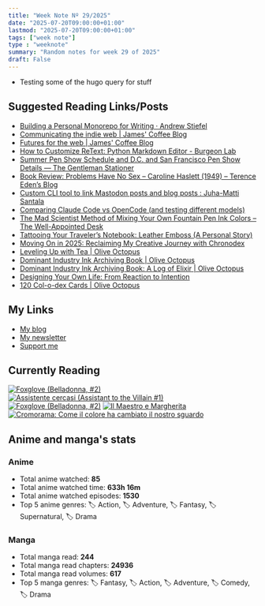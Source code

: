 ```yaml
---
title: "Week Note Nº 29/2025"
date: "2025-07-20T09:00:00+01:00"
lastmod: "2025-07-20T09:00:00+01:00"
tags: ["week note"]
type : "weeknote"
summary: "Random notes for week 29 of 2025"
draft: False
---
```


- Testing some of the hugo query for stuff

## Suggested Reading Links/Posts
- [Building a Personal Monorepo for Writing · Andrew Stiefel](https://andrewstiefel.com/monorepo?utm_source=fundor333.com)
- [Communicating the indie web | James' Coffee Blog](https://jamesg.blog/2025/07/19/communicating-the-indie-web/?utm_source=fundor333.com)
- [Futures for the web | James' Coffee Blog](https://jamesg.blog/2025/07/19/futures-for-the-web/?utm_source=fundor333.com)
- [How to Customize ReText: Python Markdown Editor - Burgeon Lab](https://www.burgeonlab.com/blog/customize-retext-markdown-editor/?utm_source=fundor333.com)
- [Summer Pen Show Schedule and D.C. and San Francisco Pen Show Details — The Gentleman Stationer](https://www.gentlemanstationer.com/blog/2025/7/19/summer-pen-show-schedule-and-dc-and-san-francisco-pen-show-details?utm_source=fundor333.com)
- [Book Review: Problems Have No Sex – Caroline Haslett (1949) – Terence Eden’s Blog](https://shkspr.mobi/blog/2025/07/book-review-problems-have-no-sex-caroline-haslett-1949/?utm_source=fundor333.com)
- [Custom CLI tool to link Mastodon posts and blog posts : Juha-Matti Santala](https://hamatti.org/posts/Custom-CLI-tool-to-link-Mastodon-posts-and-blog-posts/?utm_source=fundor333.com)
- [Comparing Claude Code vs OpenCode (and testing different models)](https://www.andreagrandi.it/posts/comparing-claude-code-vs-opencode-testing-different-models/?utm_source=fundor333.com)
- [The Mad Scientist Method of Mixing Your Own Fountain Pen Ink Colors – The Well-Appointed Desk](https://www.wellappointeddesk.com/2025/07/the-mad-scientist-method-of-mixing-your-own-fountain-pen-ink-colors/?utm_source=fundor333.com)
- [Tattooing Your Traveler’s Notebook: Leather Emboss (A Personal Story)](https://www.scriptionstudio.com/post/tattooing-your-traveler-s-notebook-leather-emboss-a-personal-story?utm_source=fundor333.com)
- [Moving On in 2025: Reclaiming My Creative Journey with Chronodex](https://www.scriptionstudio.com/post/moving-on-in-2025-reclaiming-my-creative-journey-with-chronodex?utm_source=fundor333.com)
- [Leveling Up with Tea | Olive Octopus](https://oliveoctopus.ink/lvluptea.htm?utm_source=fundor333.com)
- [Dominant Industry Ink Archiving Book | Olive Octopus](https://oliveoctopus.ink/inkarchivingbook.htm?utm_source=fundor333.com)
- [Dominant Industry Ink Archiving Book: A Log of Elixir | Olive Octopus](https://oliveoctopus.ink/inkarchivingbook2.htm?utm_source=fundor333.com)
- [Designing Your Own Life: From Reaction to Intention](https://www.scriptionstudio.com/post/designing-your-own-life-from-reaction-to-intention?utm_source=fundor333.com)
- [120 Col-o-dex Cards | Olive Octopus](https://oliveoctopus.ink/colodex-120.htm?utm_source=fundor333.com)

## My Links
- [My blog](https://www.fundor333.com)
- [My newsletter](https://newsletter.digitaltearoom.com)
- [Support me](https://ko-fi.com/fundor333)

## Currently Reading
[![Foxglove (Belladonna, #2)](https://i.gr-assets.com/images/S/compressed.photo.goodreads.com/books/1677904559l/74891101._SX98_.jpg)](https://www.goodreads.com/review/show/7711062265?utm_medium=api&utm_source=rss) [![Assistente cercasi (Assistant to the Villain #1)](https://i.gr-assets.com/images/S/compressed.photo.goodreads.com/books/1712603576l/211060482._SX98_.jpg)](https://www.goodreads.com/review/show/7698115029?utm_medium=api&utm_source=rss) [![Foxglove (Belladonna, #2)](https://i.gr-assets.com/images/S/compressed.photo.goodreads.com/books/1714663422l/211170617._SX98_.jpg)](https://www.goodreads.com/review/show/7583111149?utm_medium=api&utm_source=rss) [![Il Maestro e Margherita](https://i.gr-assets.com/images/S/compressed.photo.goodreads.com/books/1449182290l/28095021._SX98_.jpg)](https://www.goodreads.com/review/show/7613476820?utm_medium=api&utm_source=rss) [![Cromorama: Come il colore ha cambiato il nostro sguardo](https://i.gr-assets.com/images/S/compressed.photo.goodreads.com/books/1505808761l/36266532._SX98_.jpg)](https://www.goodreads.com/review/show/5993206761?utm_medium=api&utm_source=rss) 

## Anime and manga's stats

### **Anime**
- Total anime watched: **85**
- Total anime watched time: **633h 16m**
- Total anime watched episodes: **1530**
- Top 5 anime genres: 🏷️ Action, 🏷️ Adventure, 🏷️ Fantasy, 🏷️ Supernatural, 🏷️ Drama

### **Manga**
- Total manga read: **244**
- Total manga read chapters: **24936**
- Total manga read volumes: **617**
- Top 5 manga genres: 🏷️ Fantasy, 🏷️ Action, 🏷️ Adventure, 🏷️ Comedy, 🏷️ Drama

